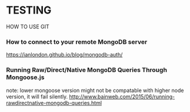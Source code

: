 # TESTING
HOW TO USE GIT

### How to connect to your remote MongoDB server 
https://ianlondon.github.io/blog/mongodb-auth/

### Running Raw/Direct/Native MongoDB Queries Through Mongoose.js
note: lower mongoose version might not be compatable with higher node version, it will fail silently. 
http://www.bainweb.com/2015/06/running-rawdirectnative-mongodb-queries.html
